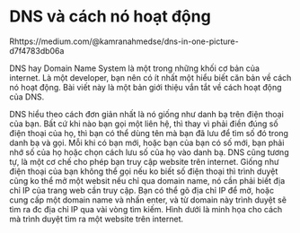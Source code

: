 # DNS và cách nó hoạt động
Rhttps://medium.com/@kamranahmedse/dns-in-one-picture-d7f4783db06a

DNS hay Domain Name System là một trong những khối cơ bản của internet. Là một developer, bạn nên có ít nhất một hiểu biết căn bản về cách nó hoạt động. Bài viết này là một bản giới thiệu vắn tắt về cách hoạt động của DNS.

DNS hiểu theo cách đơn giản nhất là nó giống như danh bạ trên điện thoại của bạn. Bất cứ khi nào bạn gọi một liên hệ, thì thay vì phải điền đúng số điện thoại của họ, thì bạn có thể dùng tên mà bạn đã lưu để tìm số đó trong danh bạ và gọi. Mỗi khi có bạn mới, hoặc bạn của bạn có số mới, bạn phải nhớ số của họ hoặc chọn cách lưu số của họ vào danh bạ. DNS cũng tương tự, là một cơ chế cho phép bạn truy cập website trên internet. Giống như điện thoại của bạn không thể gọi nếu ko biết số điện thoại thì trình duyệt cũng ko thể mở một websit nếu chỉ qua domain name, nó cần phải biết địa chỉ IP của trang web cần truy cập. Bạn có thể gõ địa chỉ IP để mở, hoặc cung cấp một domain name và nhấn enter, và từ domain này trình duyệt sẽ tìm ra đc địa chỉ IP qua vài vòng tìm kiếm. Hình dưới là minh họa cho cách mà trình duyệt tìm ra một website trên internet.














